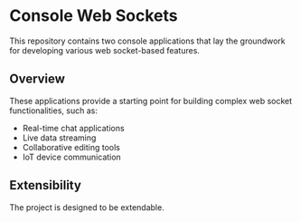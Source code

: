 # Console Web Sockets
This repository contains two console applications that lay the groundwork for developing various web socket-based features.

## Overview
These applications provide a starting point for building complex web socket functionalities, such as:

- Real-time chat applications
- Live data streaming
- Collaborative editing tools
- IoT device communication

## Extensibility
The project is designed to be extendable.
